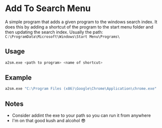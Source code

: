 # Add To Search Menu
A simple program that adds a given program to the windows search index. It does this by adding
a shortcut of the program to the start menu folder and then updating the search index. Usually the
path: `C:\ProgramData\Microsoft\Windows\Start Menu\Programs\`

## Usage
```bash
a2sm.exe <path to program> <name of shortcut>
```

## Example
```bash
a2sm.exe "C:\Program Files (x86)\Google\Chrome\Application\chrome.exe" "Google Chrome"
```

## Notes
- Consider addint the exe to your path so you can run it from anywhere
- I'm on that good kush and alcohol 😎
